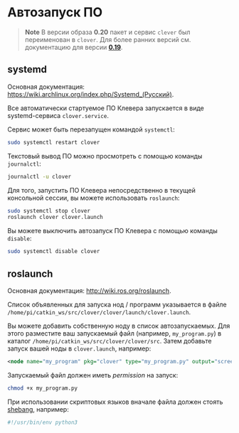 Автозапуск ПО
===

> **Note** В версии образа **0.20** пакет и сервис `clever` был переименован в `clover`. Для более ранних версий см. документацию для версии [**0.19**](https://github.com/CopterExpress/clover/blob/v0.19/docs/ru/autolaunch.md).

systemd
---

Основная документация: https://wiki.archlinux.org/index.php/Systemd_(Русский).

Все автоматически стартуемое ПО Клевера запускается в виде systemd-сервиса `clover.service`.

Сервис может быть перезапущен командой `systemctl`:

```bash
sudo systemctl restart clover
```

Текстовый вывод ПО можно просмотреть с помощью команды `journalctl`:

```bash
journalctl -u clover
```

Для того, запустить ПО Клевера непосредственно в текущей консольной сессии, вы можете использовать `roslaunch`:

```bash
sudo systemctl stop clover
roslaunch clover clover.launch
```

Вы можете выключить автозапуск ПО Клевера с помощью команды `disable`:

```bash
sudo systemctl disable clover
```

roslaunch
---

Основная документация: http://wiki.ros.org/roslaunch.

Список объявленных для запуска нод / программ указывается в файле `/home/pi/catkin_ws/src/clover/clover/launch/clover.launch`.

Вы можете добавить собственную ноду в список автозапускаемых. Для этого разместите ваш запускаемый файл (например, `my_program.py`) в каталог `/home/pi/catkin_ws/src/clover/clover/src`. Затем добавьте запуск вашей ноды в `clover.launch`, например:

```xml
<node name="my_program" pkg="clover" type="my_program.py" output="screen"/>
```

Запускаемый файл должен иметь *permission* на запуск:

```bash
chmod +x my_program.py
```

При использовании скриптовых языков вначале файла должен стоять <a href="https://ru.wikipedia.org/wiki/Шебанг_(Unix)">shebang</a>, например:

```bash
#!/usr/bin/env python3
```
